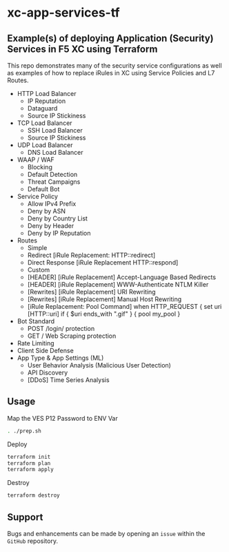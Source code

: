 # xc-app-services-tf

## Example(s) of deploying Application (Security) Services in F5 XC using Terraform

This repo demonstrates many of the security service configurations as well as examples of how to replace iRules in XC using Service Policies and L7 Routes.

- HTTP Load Balancer
  - IP Reputation
  - Dataguard
  - Source IP Stickiness
- TCP Load Balancer
  - SSH Load Balancer
  - Source IP Stickiness
- UDP Load Balancer
  - DNS Load Balancer
- WAAP / WAF
  - Blocking
  - Default Detection
  - Threat Campaigns
  - Default Bot
- Service Policy
  - Allow IPv4 Prefix
  - Deny by ASN
  - Deny by Country List
  - Deny by Header
  - Deny by IP Reputation
- Routes
  - Simple
  - Redirect [iRule Replacement: HTTP::redirect]
  - Direct Response [iRule Replacement HTTP::respond]
  - Custom
  - [HEADER] [iRule Replacement] Accept-Language Based Redirects
  - [HEADER] [iRule Replacement] WWW-Authenticate NTLM Killer
  - [Rewrites] [iRule Replacement] URI Rewriting
  - [Rewrites] [iRule Replacement] Manual Host Rewriting
  - [iRule Replacement: Pool Command] when HTTP_REQUEST { set uri [HTTP::uri] if { $uri ends_with ".gif" } { pool my_pool }
- Bot Standard
  - POST /login/ protection
  - GET / Web Scraping protection
- Rate Limiting
- Client Side Defense
- App Type & App Settings (ML)
  - User Behavior Analysis (Malicious User Detection)
  - API Discovery
  - [DDoS] Time Series Analysis

## Usage

Map the VES P12 Password to ENV Var

```bash
. ./prep.sh
```

Deploy

```bash
terraform init
terraform plan
terraform apply
```

Destroy

```bash
terraform destroy
```

## Support

Bugs and enhancements can be made by opening an `issue` within the `GitHub` repository.
